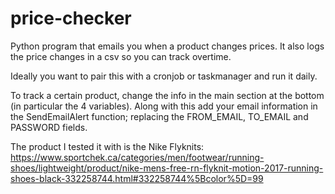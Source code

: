 # price-checker

Python program that emails you when a product changes prices. It also logs the price changes in a csv so you can track overtime. 

Ideally you want to pair this with a cronjob or taskmanager and run it daily.

To track a certain product, change the info in the main section at the bottom (in particular the 4 variables). Along with this add your  email information in the SendEmailAlert function; replacing the FROM_EMAIL, TO_EMAIL and PASSWORD fields.

The product I tested it with is the Nike Flyknits:
https://www.sportchek.ca/categories/men/footwear/running-shoes/lightweight/product/nike-mens-free-rn-flyknit-motion-2017-running-shoes-black-332258744.html#332258744%5Bcolor%5D=99
